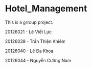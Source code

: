 # Hotel_Management

This is a grroup project.

20126021 - Lê Viết Lực

20126039 - Trần Thiện Khiêm

20126040 - Lê Đa Khoa

20126044 - Nguyễn Cường Nam
